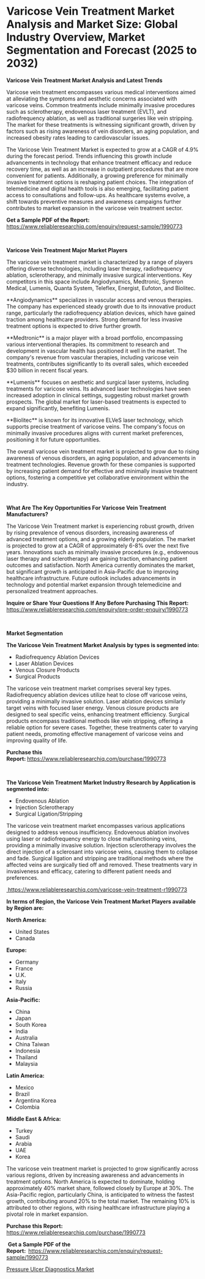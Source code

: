 <p><h1>Varicose Vein Treatment Market Analysis and Market Size: Global Industry Overview, Market Segmentation and Forecast (2025 to 2032)</h1></p><p><strong>Varicose Vein Treatment Market Analysis and Latest Trends</strong></p>
<p><p>Varicose vein treatment encompasses various medical interventions aimed at alleviating the symptoms and aesthetic concerns associated with varicose veins. Common treatments include minimally invasive procedures such as sclerotherapy, endovenous laser treatment (EVLT), and radiofrequency ablation, as well as traditional surgeries like vein stripping. The market for these treatments is witnessing significant growth, driven by factors such as rising awareness of vein disorders, an aging population, and increased obesity rates leading to cardiovascular issues.</p><p>The Varicose Vein Treatment Market is expected to grow at a CAGR of 4.9% during the forecast period. Trends influencing this growth include advancements in technology that enhance treatment efficacy and reduce recovery time, as well as an increase in outpatient procedures that are more convenient for patients. Additionally, a growing preference for minimally invasive treatment options is reshaping patient choices. The integration of telemedicine and digital health tools is also emerging, facilitating patient access to consultations and follow-ups. As healthcare systems evolve, a shift towards preventive measures and awareness campaigns further contributes to market expansion in the varicose vein treatment sector.</p></p>
<p><strong>Get a Sample PDF of the Report:&nbsp;</strong> <a href="https://www.reliableresearchiq.com/enquiry/request-sample/1990773?utm_campaign=2265&utm_medium=2&utm_source=Github&utm_content=ia&utm_term=03032025&utm_id=varicose-vein-treatment">https://www.reliableresearchiq.com/enquiry/request-sample/1990773</a></p>
<p>&nbsp;</p>
<p><strong>Varicose Vein Treatment Major Market Players</strong></p>
<p><p>The varicose vein treatment market is characterized by a range of players offering diverse technologies, including laser therapy, radiofrequency ablation, sclerotherapy, and minimally invasive surgical interventions. Key competitors in this space include Angiodynamics, Medtronic, Syneron Medical, Lumenis, Quanta System, Teleflex, Energist, Eufoton, and Biolitec.</p><p>**Angiodynamics** specializes in vascular access and venous therapies. The company has experienced steady growth due to its innovative product range, particularly the radiofrequency ablation devices, which have gained traction among healthcare providers. Strong demand for less invasive treatment options is expected to drive further growth.</p><p>**Medtronic** is a major player with a broad portfolio, encompassing various interventional therapies. Its commitment to research and development in vascular health has positioned it well in the market. The company's revenue from vascular therapies, including varicose vein treatments, contributes significantly to its overall sales, which exceeded $30 billion in recent fiscal years.</p><p>**Lumenis** focuses on aesthetic and surgical laser systems, including treatments for varicose veins. Its advanced laser technologies have seen increased adoption in clinical settings, suggesting robust market growth prospects. The global market for laser-based treatments is expected to expand significantly, benefiting Lumenis.</p><p>**Biolitec** is known for its innovative ELVeS laser technology, which supports precise treatment of varicose veins. The company's focus on minimally invasive procedures aligns with current market preferences, positioning it for future opportunities.</p><p>The overall varicose vein treatment market is projected to grow due to rising awareness of venous disorders, an aging population, and advancements in treatment technologies. Revenue growth for these companies is supported by increasing patient demand for effective and minimally invasive treatment options, fostering a competitive yet collaborative environment within the industry.</p></p>
<p>&nbsp;</p>
<p><strong>What Are The Key Opportunities For Varicose Vein Treatment Manufacturers?</strong></p>
<p><p>The Varicose Vein Treatment market is experiencing robust growth, driven by rising prevalence of venous disorders, increasing awareness of advanced treatment options, and a growing elderly population. The market is projected to grow at a CAGR of approximately 6-8% over the next five years. Innovations such as minimally invasive procedures (e.g., endovenous laser therapy and sclerotherapy) are gaining traction, enhancing patient outcomes and satisfaction. North America currently dominates the market, but significant growth is anticipated in Asia-Pacific due to improving healthcare infrastructure. Future outlook includes advancements in technology and potential market expansion through telemedicine and personalized treatment approaches.</p></p>
<p><strong>Inquire or Share Your Questions If Any Before Purchasing This Report:</strong> <a href="https://www.reliableresearchiq.com/enquiry/pre-order-enquiry/1990773?utm_campaign=2265&utm_medium=2&utm_source=Github&utm_content=ia&utm_term=03032025&utm_id=varicose-vein-treatment">https://www.reliableresearchiq.com/enquiry/pre-order-enquiry/1990773</a></p>
<p>&nbsp;</p>
<p><strong>Market Segmentation</strong></p>
<p><strong>The Varicose Vein Treatment Market Analysis by types is segmented into:</strong></p>
<p><ul><li>Radiofrequency Ablation Devices</li><li>Laser Ablation Devices</li><li>Venous Closure Products</li><li>Surgical Products</li></ul></p>
<p><p>The varicose vein treatment market comprises several key types. Radiofrequency ablation devices utilize heat to close off varicose veins, providing a minimally invasive solution. Laser ablation devices similarly target veins with focused laser energy. Venous closure products are designed to seal specific veins, enhancing treatment efficiency. Surgical products encompass traditional methods like vein stripping, offering a reliable option for severe cases. Together, these treatments cater to varying patient needs, promoting effective management of varicose veins and improving quality of life.</p></p>
<p><strong>Purchase this Report:&nbsp;</strong><a href="https://www.reliableresearchiq.com/purchase/1990773?utm_campaign=2265&utm_medium=2&utm_source=Github&utm_content=ia&utm_term=03032025&utm_id=varicose-vein-treatment">https://www.reliableresearchiq.com/purchase/1990773</a></p>
<p>&nbsp;</p>
<p><strong>The Varicose Vein Treatment Market Industry Research by Application is segmented into:</strong></p>
<p><ul><li>Endovenous Ablation</li><li>Injection Sclerotherapy</li><li>Surgical Ligation/Stripping</li></ul></p>
<p><p>The varicose vein treatment market encompasses various applications designed to address venous insufficiency. Endovenous ablation involves using laser or radiofrequency energy to close malfunctioning veins, providing a minimally invasive solution. Injection sclerotherapy involves the direct injection of a sclerosant into varicose veins, causing them to collapse and fade. Surgical ligation and stripping are traditional methods where the affected veins are surgically tied off and removed. These treatments vary in invasiveness and efficacy, catering to different patient needs and preferences.</p></p>
<p><a href="https://www.reliableresearchiq.com/varicose-vein-treatment-r1990773?utm_campaign=2265&utm_medium=2&utm_source=Github&utm_content=ia&utm_term=03032025&utm_id=varicose-vein-treatment">&nbsp;https://www.reliableresearchiq.com/varicose-vein-treatment-r1990773</a></p>
<p><strong>In terms of Region, the Varicose Vein Treatment Market Players available by Region are:</strong></p>
<p>
    <p> <strong> North America: </strong>
        <ul>
            <li>United States</li>
            <li>Canada</li>
        </ul>
        </p> 
    <p> <strong> Europe: </strong>
        <ul>
            <li>Germany</li>
            <li>France</li>
            <li>U.K.</li>
            <li>Italy</li>
            <li>Russia</li>
        </ul>
        </p> 
    <p> <strong> Asia-Pacific: </strong>
        <ul>
            <li>China</li>
            <li>Japan</li>
            <li>South Korea</li>
            <li>India</li>
            <li>Australia</li>
            <li>China Taiwan</li>
            <li>Indonesia</li>
            <li>Thailand</li>
            <li>Malaysia</li>
        </ul>
        </p> 
    <p> <strong> Latin America: </strong>
        <ul>
            <li>Mexico</li>
            <li>Brazil</li>
            <li>Argentina Korea</li>
            <li>Colombia</li>
        </ul>
        </p> 
    <p> <strong> Middle East & Africa: </strong>
        <ul>
            <li>Turkey</li>
            <li>Saudi</li>
            <li>Arabia</li>
            <li>UAE</li>
            <li>Korea</li>
        </ul>
    </p>
    </p>
<p><p>The varicose vein treatment market is projected to grow significantly across various regions, driven by increasing awareness and advancements in treatment options. North America is expected to dominate, holding approximately 40% market share, followed closely by Europe at 30%. The Asia-Pacific region, particularly China, is anticipated to witness the fastest growth, contributing around 20% to the total market. The remaining 10% is attributed to other regions, with rising healthcare infrastructure playing a pivotal role in market expansion.</p></p>
<p><strong>Purchase this Report: </strong><a href="https://www.reliableresearchiq.com/purchase/1990773?utm_campaign=2265&utm_medium=2&utm_source=Github&utm_content=ia&utm_term=03032025&utm_id=varicose-vein-treatment">https://www.reliableresearchiq.com/purchase/1990773</a></p>
<p>&nbsp;<strong>Get a Sample PDF of the Report:&nbsp;&nbsp;</strong><a href="https://www.reliableresearchiq.com/enquiry/request-sample/1990773?utm_campaign=2265&utm_medium=2&utm_source=Github&utm_content=ia&utm_term=03032025&utm_id=varicose-vein-treatment">https://www.reliableresearchiq.com/enquiry/request-sample/1990773</a></p>
<p><strong></strong></p>
<p><p><a href="https://github.com/wyettillesr4/Market-Research-Report-List-1/blob/main/pressure-ulcer-diagnostics-market.md?utm_campaign=2265&utm_medium=2&utm_source=Github&utm_content=ia&utm_term=03032025&utm_id=varicose-vein-treatment">Pressure Ulcer Diagnostics Market</a></p></p>
